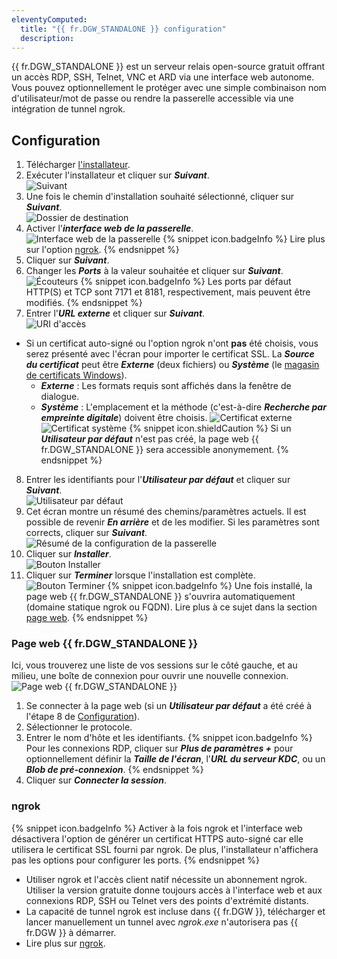 ```yaml
---
eleventyComputed:
  title: "{{ fr.DGW_STANDALONE }} configuration"
  description: 
---
```

{{ fr.DGW_STANDALONE }} est un serveur relais open-source gratuit offrant un accès RDP, SSH, Telnet, VNC et ARD via une interface web autonome. Vous pouvez optionnellement le protéger avec une simple combinaison nom d'utilisateur/mot de passe ou rendre la passerelle accessible via une intégration de tunnel ngrok.

## Configuration
1. Télécharger [l'installateur](https://devolutions.net/gateway/).
1. Exécuter l'installateur et cliquer sur ***Suivant***.  
![Suivant](https://cdnweb.devolutions.net/docs/HUBB0010_2024_1.png)
1. Une fois le chemin d'installation souhaité sélectionné, cliquer sur ***Suivant***.  
![Dossier de destination](https://cdnweb.devolutions.net/docs/HUBB0011_2024_1.png)
1. Activer l'***interface web de la passerelle***.  
![Interface web de la passerelle](https://cdnweb.devolutions.net/docs/DGW0007_2024_1.png)
   {% snippet icon.badgeInfo %}
   Lire plus sur l'option [ngrok](#ngrok).
   {% endsnippet %}
1. Cliquer sur ***Suivant***.
1. Changer les ***Ports*** à la valeur souhaitée et cliquer sur ***Suivant***.  
![Écouteurs](https://cdnweb.devolutions.net/docs/HUBB0013_2024_1.png)
   {% snippet icon.badgeInfo %}
   Les ports par défaut HTTP(S) et TCP sont 7171 et 8181, respectivement, mais peuvent être modifiés.
   {% endsnippet %}
1. Entrer l'***URL externe*** et cliquer sur ***Suivant***.  
![URI d'accès](https://cdnweb.devolutions.net/docs/HUBB0014_2024_1.png)
* Si un certificat auto-signé ou l'option ngrok n'ont **pas** été choisis, vous serez présenté avec l'écran pour importer le certificat SSL. La ***Source du certificat*** peut être ***Externe*** (deux fichiers) ou ***Système*** (le [magasin de certificats Windows](/dgw/kb/use-windows-certificate-store/)).
    * ***Externe*** : Les formats requis sont affichés dans la fenêtre de dialogue.
    * ***Système*** : L'emplacement et la méthode (c'est-à-dire ***Recherche par empreinte digitale***) doivent être choisis.
![Certificat externe](https://cdnweb.devolutions.net/docs/HUBB0015_2024_1.png)
![Certificat système](https://cdnweb.devolutions.net/docs/DGW0010_2024_1.png)
   {% snippet icon.shieldCaution %}
   Si un ***Utilisateur par défaut*** n'est pas créé, la page web {{ fr.DGW_STANDALONE }} sera accessible anonymement.
   {% endsnippet %}
8. Entrer les identifiants pour l'***Utilisateur par défaut*** et cliquer sur ***Suivant***.  
![Utilisateur par défaut](https://cdnweb.devolutions.net/docs/DGW0008_2024_1.png)
1. Cet écran montre un résumé des chemins/paramètres actuels. Il est possible de revenir ***En arrière*** et de les modifier. Si les paramètres sont corrects, cliquer sur ***Suivant***.  
![Résumé de la configuration de la passerelle](https://cdnweb.devolutions.net/docs/HUBB0017_2024_1.png)
1. Cliquer sur ***Installer***.  
![Bouton Installer](https://cdnweb.devolutions.net/docs/HUBB0018_2024_1.png)
1. Cliquer sur ***Terminer*** lorsque l'installation est complète.  
![Bouton Terminer](https://cdnweb.devolutions.net/docs/HUBB0019_2024_1.png)
   {% snippet icon.badgeInfo %}
   Une fois installé, la page web {{ fr.DGW_STANDALONE }} s'ouvrira automatiquement (domaine statique ngrok ou FQDN). Lire plus à ce sujet dans la section [page web](#devolutions-gateway-standalone-web-page).
   {% endsnippet %}

### Page web {{ fr.DGW_STANDALONE }}
Ici, vous trouverez une liste de vos sessions sur le côté gauche, et au milieu, une boîte de connexion pour ouvrir une nouvelle connexion.  
![Page web {{ fr.DGW_STANDALONE }}](https://cdnweb.devolutions.net/docs/DGW0009_2024_1.png)
1. Se connecter à la page web (si un ***Utilisateur par défaut*** a été créé à l'étape 8 de [Configuration](#configuration)).
1. Sélectionner le protocole.
1. Entrer le nom d'hôte et les identifiants.
   {% snippet icon.badgeInfo %}
   Pour les connexions RDP, cliquer sur ***Plus de paramètres +*** pour optionnellement définir la ***Taille de l'écran***, l'***URL du serveur KDC***, ou un ***Blob de pré-connexion***.
   {% endsnippet %}
1. Cliquer sur ***Connecter la session***.

### ngrok
{% snippet icon.badgeInfo %}
Activer à la fois ngrok et l'interface web désactivera l'option de générer un certificat HTTPS auto-signé car elle utilisera le certificat SSL fourni par ngrok. De plus, l'installateur n'affichera pas les options pour configurer les ports.
{% endsnippet %}

  * Utiliser ngrok et l'accès client natif nécessite un abonnement ngrok. Utiliser la version gratuite donne toujours accès à l'interface web et aux connexions RDP, SSH ou Telnet vers des points d'extrémité distants.
  * La capacité de tunnel ngrok est incluse dans {{ fr.DGW }}, télécharger et lancer manuellement un tunnel avec *ngrok.exe* n'autorisera pas {{ fr.DGW }} à démarrer.
  * Lire plus sur [ngrok](https://ngrok.com/docs/).
